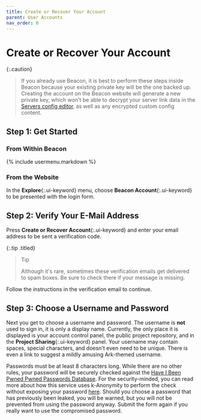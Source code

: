 ```yaml
---
title: Create or Recover Your Account
parent: User Accounts
nav_order: 0
---
```

# Create or Recover Your Account

{:.caution}
> If you already use Beacon, it is best to perform these steps inside Beacon because your existing private key will be the one backed up. Creating the account on the Beacon website will generate a new private key, which won't be able to decrypt your server link data in the [Servers config editor](/configs/deployments/), as well as any encrypted custom config content.

## Step 1: Get Started

### From Within Beacon

{% include usermenu.markdown %}

### From the Website

In the **Explore**{:.ui-keyword} menu, choose **Beacon Account**{:.ui-keyword} to be presented with the login form.

## Step 2: Verify Your E-Mail Address

Press **Create or Recover Account**{:.ui-keyword} and enter your email address to be sent a verification code.

{:.tip .titled}
> Tip
> 
> Although it's rare, sometimes these verification emails get delivered to spam boxes. Be sure to check there if your message is missing.

Follow the instructions in the verification email to continue.

## Step 3: Choose a Username and Password

Next you get to choose a username and password. The username is **not** used to sign in, it is only a display name. Currently, the only place it is displayed is your account control panel, the public project repository, and in the **Project Sharing**{:.ui-keyword} panel. Your username may contain spaces, special characters, and doesn't even need to be unique. There is even a link to suggest a mildly amusing Ark-themed username.

Passwords must be at least 8 characters long. While there are no other rules, your password will be securely checked against the [Have I Been Pwned Pwned Passwords Database](https://haveibeenpwned.com/Passwords). For the security-minded, you can read more about how this service uses k-Anonymity to perform the check without exposing your password [here](https://www.troyhunt.com/ive-just-launched-pwned-passwords-version-2/#cloudflareprivacyandkanonymity). Should you choose a password that has previously been leaked, you will be warned, but you will not be prevented from using the password anyway. Submit the form again if you really want to use the compromised password.
